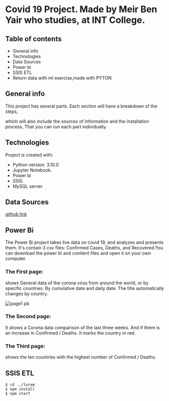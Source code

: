 
# Covid 19 Project. Made by Meir Ben Yair who studies, at INT College.


## Table of contents
* General info
* Technologies
* Data Sources
* Power bi
* SSIS ETL
* Return data with ml exercise,made with PYTON


## General info
This project has several parts. Each section will have a breakdown of the steps, 


which will also include the sources of information and the installation process, That you can run each part individually.
	
## Technologies
Project is created with:
* Python version: 3.10.0
* Jupyter Notebook.
* Power bi
* SSIS
* MySQL server	

## Data Sources
[github link](https://github.com/CSSEGISandData/COVID-19/tree/master/csse_covid_19_data/csse_covid_19_time_series)


## Power Bi
The Power Bi project takes live data on covid 19, and analyzes and presents them.
It's contain 3 csv files: Confirmed Cases, Deaths, and Recovered.You can download the power bi and conitent files and open it on your own computer.

### The First page: 
shows General data of the corona virus from around the world, or by specific countries. By cumulative date and daily date.
The title automatically changes by country.

![page1 pb](https://user-images.githubusercontent.com/93455805/141142413-f5f7cf96-04cf-481c-b9bf-fa4abbbeb5a3.JPG)


### The Second page:
It shows a Corona data comparison of the last three weeks. And if there is an increase in Confirmed / Deaths. It marks the country in red.

### The Third page:
shows the ten countries with the highest number of Confirmed / Deaths.



## SSIS ETL




```
$ cd ../lorem
$ npm install
$ npm start
